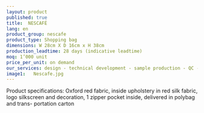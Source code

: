 ```yaml
---
layout: product
published: true
title:  NESCAFÉ
lang: en
product_group: nescafe
product_type: Shopping bag
dimensions: W 28cm X D 16cm x H 38cm
production_leadtime: 28 days (indicative leadtime)
moq: 1’000 unit
price_per_unit: on demand
our_services: design - technical development - sample production - QC - logisitc - shipping
image1:   Nescafe.jpg
---
```

Product specifications: Oxford red fabric, inside upholstery in red silk fabric, logo silkscreen and decoration, 1 zipper pocket inside, delivered in polybag and trans- portation carton

